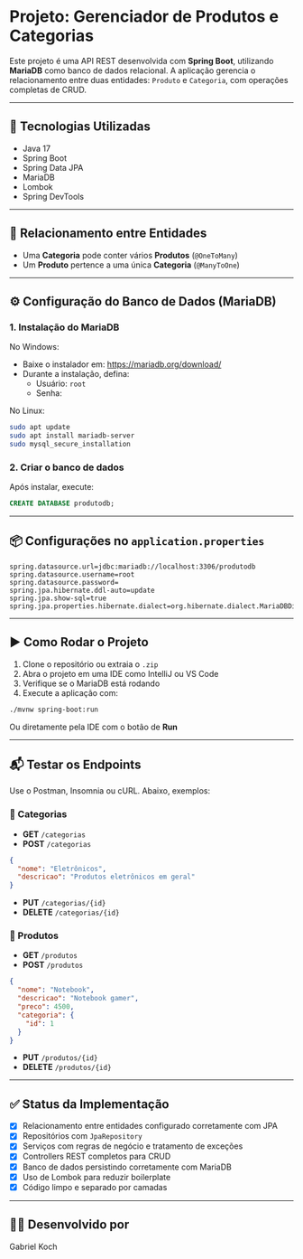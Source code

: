 # Projeto: Gerenciador de Produtos e Categorias

Este projeto é uma API REST desenvolvida com **Spring Boot**, utilizando **MariaDB** como banco de dados relacional. A aplicação gerencia o relacionamento entre duas entidades: `Produto` e `Categoria`, com operações completas de CRUD.

---

## 🧱 Tecnologias Utilizadas

- Java 17
- Spring Boot 
- Spring Data JPA
- MariaDB
- Lombok
- Spring DevTools

---

## 🔗 Relacionamento entre Entidades

- Uma **Categoria** pode conter vários **Produtos** (`@OneToMany`)
- Um **Produto** pertence a uma única **Categoria** (`@ManyToOne`)

---

## ⚙️ Configuração do Banco de Dados (MariaDB)

### 1. Instalação do MariaDB

No Windows:
- Baixe o instalador em: https://mariadb.org/download/
- Durante a instalação, defina:
  - Usuário: `root`
  - Senha: 

No Linux:
```bash
sudo apt update
sudo apt install mariadb-server
sudo mysql_secure_installation
```

### 2. Criar o banco de dados

Após instalar, execute:

```sql
CREATE DATABASE produtodb;
```

---

## 📦 Configurações no `application.properties`

```properties
spring.datasource.url=jdbc:mariadb://localhost:3306/produtodb
spring.datasource.username=root
spring.datasource.password=
spring.jpa.hibernate.ddl-auto=update
spring.jpa.show-sql=true
spring.jpa.properties.hibernate.dialect=org.hibernate.dialect.MariaDBDialect
```

---

## ▶️ Como Rodar o Projeto

1. Clone o repositório ou extraia o `.zip`
2. Abra o projeto em uma IDE como IntelliJ ou VS Code
3. Verifique se o MariaDB está rodando
4. Execute a aplicação com:

```bash
./mvnw spring-boot:run
```

Ou diretamente pela IDE com o botão de **Run**

---

## 📬 Testar os Endpoints

Use o Postman, Insomnia ou cURL. Abaixo, exemplos:

### 🔹 Categorias

- **GET** `/categorias`
- **POST** `/categorias`
```json
{
  "nome": "Eletrônicos",
  "descricao": "Produtos eletrônicos em geral"
}
```

- **PUT** `/categorias/{id}`
- **DELETE** `/categorias/{id}`

### 🔹 Produtos

- **GET** `/produtos`
- **POST** `/produtos`
```json
{
  "nome": "Notebook",
  "descricao": "Notebook gamer",
  "preco": 4500,
  "categoria": {
    "id": 1
  }
}
```

- **PUT** `/produtos/{id}`
- **DELETE** `/produtos/{id}`

---

## ✅ Status da Implementação

- [x] Relacionamento entre entidades configurado corretamente com JPA
- [x] Repositórios com `JpaRepository`
- [x] Serviços com regras de negócio e tratamento de exceções
- [x] Controllers REST completos para CRUD
- [x] Banco de dados persistindo corretamente com MariaDB
- [x] Uso de Lombok para reduzir boilerplate
- [x] Código limpo e separado por camadas

---

## 👨‍💻 Desenvolvido por
Gabriel Koch
